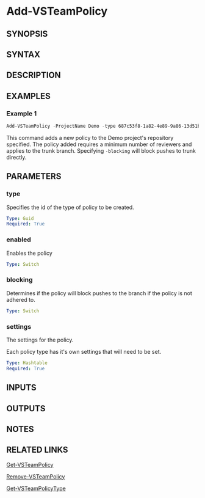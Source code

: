 <!-- #include "./common/header.md" -->

# Add-VSTeamPolicy

## SYNOPSIS

<!-- #include "./synopsis/Add-VSTeamPolicy.md" -->

## SYNTAX

## DESCRIPTION

<!-- #include "./synopsis/Add-VSTeamPolicy.md" -->

## EXAMPLES

### Example 1

```powershell
Add-VSTeamPolicy -ProjectName Demo -type 687c53f8-1a82-4e89-9a86-13d51bc4a8d5 -enabled -blocking -settings @{MinimumApproverCount = 1;Scope=@(@{repositoryId=b87c5af8-1a82-4e59-9a86-13d5cbc4a8d5; matchKind="Exact"; refName="refs/heads/trunk"})}
```

This command adds a new policy to the Demo project's repository specified. The policy added requires a minimum number of reviewers and applies to the trunk branch. Specifying `-blocking` will block pushes to trunk directly.

## PARAMETERS

### type

Specifies the id of the type of policy to be created.

```yaml
Type: Guid
Required: True
```

### enabled

Enables the policy

```yaml
Type: Switch
```

### blocking

Determines if the policy will block pushes to the branch if the policy is not adhered to.

```yaml
Type: Switch
```

### settings

The settings for the policy.

Each policy type has it's own settings that will need to be set.

```yaml
Type: Hashtable
Required: True
```

<!-- #include "./params/projectName.md" -->

## INPUTS

## OUTPUTS

## NOTES

<!-- #include "./common/prerequisites.md" -->

## RELATED LINKS



[Get-VSTeamPolicy](Get-VSTeamPolicy.md)

[Remove-VSTeamPolicy](Remove-VSTeamPolicy.md)

[Get-VSTeamPolicyType](Get-VSTeamPolicyType.md)
